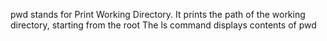 pwd stands for Print Working Directory. It prints the path of the working directory, starting from the root
The ls command displays contents of pwd
